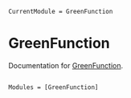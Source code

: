 ```@meta
CurrentModule = GreenFunction
```

# GreenFunction

Documentation for [GreenFunction](https://github.com/gregoirepourtier/GreenFunction.jl).

```@index
```

```@autodocs
Modules = [GreenFunction]
```
